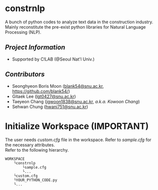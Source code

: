 # constrnlp
A bunch of python codes to analyze text data in the construction industry.  
Mainly reconstitute the pre-exist python libraries for Natural Language Processing (NLP).

## _Project Information_
- Supported by C!LAB (@Seoul Nat'l Univ.)

## _Contributors_
- Seonghyeon Boris Moon (blank54@snu.ac.kr, https://github.com/blank54/)
- Gitaek Lee (lgt0427@snu.ac.kr)
- Taeyeon Chang (jgwoon1838@snu.ac.kr, _a.k.a. Kowoon Chang_)
- Sehwan Chung (hwani751@snu.ac.kr)


# Initialize Workspace (IMPORTANT)
The user needs _custom.cfg_ file in the workspace. Refer to _sample.cfg_ for the necessary attributes.  
Refer to the following hierarchy.

```
WORKSPACE
    └constrnlp
        └sample.cfg
        └...
    └custom.cfg
    └YOUR_PYTHON_CODE.py
    └...
```
